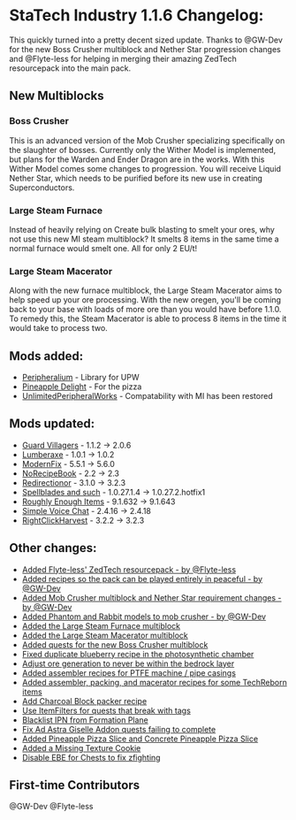 # StaTech Industry 1.1.6 Changelog:

This quickly turned into a pretty decent sized update. Thanks to @GW-Dev for the new Boss Crusher multiblock and Nether Star progression changes and @Flyte-less for helping in merging their amazing ZedTech resourcepack into the main pack. 

## New Multiblocks
### Boss Crusher
This is an advanced version of the Mob Crusher specializing specifically on the slaughter of bosses. Currently only the Wither Model is implemented, but plans for the Warden and Ender Dragon are in the works. With this Wither Model comes some changes to progression. You will receive Liquid Nether Star, which needs to be purified before its new use in creating Superconductors.

### Large Steam Furnace
Instead of heavily relying on Create bulk blasting to smelt your ores, why not use this new MI steam multiblock? It smelts 8 items in the same time a normal furnace would smelt one. All for only 2 EU/t!

### Large Steam Macerator
Along with the new furnace multiblock, the Large Steam Macerator aims to help speed up your ore processing. With the new oregen, you'll be coming back to your base with loads of more ore than you would have before 1.1.0. To remedy this, the Steam Macerator is able to process 8 items in the time it would take to process two.

## Mods added:
- [Peripheralium](https://www.curseforge.com/minecraft/mc-mods/peripheralium) - Library for UPW
- [Pineapple Delight](https://www.curseforge.com/minecraft/mc-mods/pineapple-delight) - For the pizza
- [UnlimitedPeripheralWorks](https://www.curseforge.com/minecraft/mc-mods/unlimitedperipheralworks) - Compatability with MI has been restored

## Mods updated:
- [Guard Villagers](https://www.curseforge.com/minecraft/mc-mods/guard-villagers-fabric) - 1.1.2 -> 2.0.6
- [Lumberaxe](https://www.curseforge.com/minecraft/mc-mods/lumberaxe) - 1.0.1 -> 1.0.2
- [ModernFix](https://www.curseforge.com/minecraft/mc-mods/modernfix) - 5.5.1 -> 5.6.0
- [NoRecipeBook](https://www.curseforge.com/minecraft/mc-mods/norecipebook-fabric) - 2.2 -> 2.3
- [Redirectionor](https://www.curseforge.com/minecraft/mc-mods/redirectionor) - 3.1.0 -> 3.2.3
- [Spellblades and such](https://www.curseforge.com/minecraft/mc-mods/spellblade-next/) - 1.0.27.1.4 -> 1.0.27.2.hotfix1
- [Roughly Enough Items](https://www.curseforge.com/minecraft/mc-mods/roughly-enough-items) - 9.1.632 -> 9.1.643
- [Simple Voice Chat](https://www.curseforge.com/minecraft/mc-mods/simple-voice-chat) - 2.4.16 -> 2.4.18
- [RightClickHarvest](https://www.curseforge.com/minecraft/mc-mods/rightclickharvest) - 3.2.2 -> 3.2.3

## Other changes:
- [Added Flyte-less' ZedTech resourcepack - by @Flyte-less](https://github.com/TheStaticVoid/StaTech-Industry/pull/376)
- [Added recipes so the pack can be played entirely in peaceful - by @GW-Dev](https://github.com/TheStaticVoid/StaTech-Industry/pull/359)
- [Added Mob Crusher multiblock and Nether Star requirement changes - by @GW-Dev](https://github.com/TheStaticVoid/StaTech-Industry/pull/366)
- [Added Phantom and Rabbit models to mob crusher - by @GW-Dev](https://github.com/TheStaticVoid/StaTech-Industry/pull/378)
- [Added the Large Steam Furnace multiblock](https://github.com/TheStaticVoid/StaTech-Industry/issues/361)
- [Added the Large Steam Macerator multiblock](https://github.com/TheStaticVoid/StaTech-Industry/issues/361)
- [Added quests for the new Boss Crusher multiblock](https://github.com/TheStaticVoid/StaTech-Industry/issues/370)
- [Fixed duplicate blueberry recipe in the photosynthetic chamber](https://github.com/TheStaticVoid/StaTech-Industry/issues/357)
- [Adjust ore generation to never be within the bedrock layer](https://github.com/TheStaticVoid/StaTech-Industry/issues/351)
- [Added assembler recipes for PTFE machine / pipe casings](https://github.com/TheStaticVoid/StaTech-Industry/issues/367)
- [Added assembler, packing, and macerator recipes for some TechReborn items](https://github.com/TheStaticVoid/StaTech-Industry/issues/362)
- [Add Charcoal Block packer recipe](https://github.com/TheStaticVoid/StaTech-Industry/issues/371)
- [Use ItemFilters for quests that break with tags](https://github.com/TheStaticVoid/StaTech-Industry/issues/372)
- [Blacklist IPN from Formation Plane](https://github.com/TheStaticVoid/StaTech-Industry/issues/373)
- [Fix Ad Astra Giselle Addon quests failing to complete](https://github.com/TheStaticVoid/StaTech-Industry/issues/368)
- [Added Pineapple Pizza Slice and Concrete Pineapple Pizza Slice](https://github.com/TheStaticVoid/StaTech-Industry/issues/354)
- [Added a Missing Texture Cookie](https://github.com/TheStaticVoid/StaTech-Industry/issues/377)
- [Disable EBE for Chests to fix zfighting](https://github.com/TheStaticVoid/StaTech-Industry/commit/acd8da015be76cb4072948aa5b6cc482d06e9424)

## First-time Contributors
@GW-Dev
@Flyte-less
